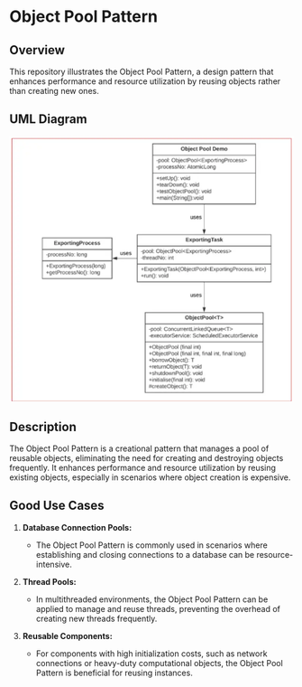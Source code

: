 # Object Pool Pattern

## Overview

This repository illustrates the Object Pool Pattern, a design pattern that enhances performance and resource utilization by reusing objects rather than creating new ones.

## UML Diagram

![Object Pool Pattern UML Diagram](https://github.com/ImCoderz/design-pattern-java/blob/main/assets/ObjectPoolUML.png)

## Description

The Object Pool Pattern is a creational pattern that manages a pool of reusable objects, eliminating the need for creating and destroying objects frequently. It enhances performance and resource utilization by reusing existing objects, especially in scenarios where object creation is expensive.

## Good Use Cases

1. **Database Connection Pools:**
   - The Object Pool Pattern is commonly used in scenarios where establishing and closing connections to a database can be resource-intensive.

2. **Thread Pools:**
   - In multithreaded environments, the Object Pool Pattern can be applied to manage and reuse threads, preventing the overhead of creating new threads frequently.

3. **Reusable Components:**
   - For components with high initialization costs, such as network connections or heavy-duty computational objects, the Object Pool Pattern is beneficial for reusing instances.
